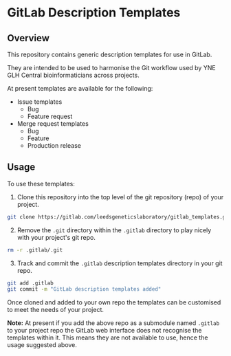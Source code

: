 # GitLab Description Templates
## Overview
This repository contains generic description templates for use in GitLab.

They are intended to be used to harmonise the Git workflow used by YNE GLH
Central bioinformaticians across projects.

At present templates are available for the following:
  * Issue templates
    * Bug
    * Feature request
  * Merge request templates
    * Bug
    * Feature
    * Production release

## Usage
To use these templates:
  1. Clone this repository into the top level of the git repository (repo) of
  your project.

  ```bash
  git clone https://gitlab.com/leedsgeneticslaboratory/gitlab_templates.git .gitlab
  ```

  2. Remove the `.git` directory within  the `.gitlab` directory to play nicely
  with your project's git repo.

  ```bash
  rm -r .gitlab/.git
  ```

  3. Track and commit the `.gitlab` description templates directory in your git
  repo.

  ```bash
  git add .gitlab
  git commit -m "GitLab description templates added"
  ```

Once cloned and added to your own repo the templates can be customised to meet
the needs of your project.

**Note:** At present if you add the above repo as a submodule named `.gitlab` to
your project repo the GitLab web interface does not recognise the templates
within it. This means they are not available to use, hence the usage suggested
above.
